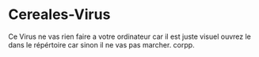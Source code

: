 # Cereales-Virus 
Ce Virus ne vas rien faire a votre ordinateur car il est juste visuel
ouvrez le dans le répértoire car sinon il ne vas pas marcher.
corpp.
